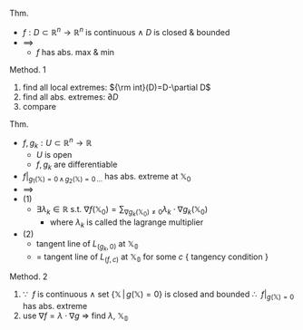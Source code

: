 
Thm.
- $f:D\subset\mathbb{R}^n\to\mathbb{R}^n$ is continuous $\land$ $D$ is closed & bounded
- $\implies$
	- $f$ has abs. max & min

Method. 1
1. find all local extremes: ${\rm int}(D)=D-\partial D$
2. find all abs. extremes: $\partial D$
3. compare

Thm.
- $f,\,g_k:U\subset\mathbb{R}^n\to\mathbb{R}$
	- $U$ is open
	- $f,\,g_k$ are differentiable
- $f\big|_{g_1(\mathbb{X})=0\,\land\, g_2(\mathbb{X})=0\,...}$ has abs. extreme at $\mathbb{X}_0$
- $\implies$
- (1)
	- $\exists\lambda_k\in\mathbb{R}$ s.t. $\nabla f(\mathbb{X}_0)=\displaystyle\sum_{\nabla g_k(\mathbb{X}_0)\neq0}\lambda_k\cdot\nabla g_k(\mathbb{X}_0)$
		- where $\lambda_k$ is called the lagrange multiplier
- (2)
	- tangent line of $L_{(g_k,\,0)}$ at $\mathbb{X_0}$
	- $=$ tangent line of $L_{(f,\,c)}$ at $\mathbb{X_0}$ for some $c$   { tangency condition }

Method. 2
1. $\because$ $\;f$ is continuous
	  $\land$ set $\{\mathbb{X}\,\big|\,g(\mathbb{X})=0\}$ is closed and bounded
	 $\therefore$ $\;f\big|_{g(\mathbb{X})=0}$ has abs. extreme
2. use $\nabla f=\lambda\cdot\nabla g$  => find $\lambda$, $\mathbb{X_0}$